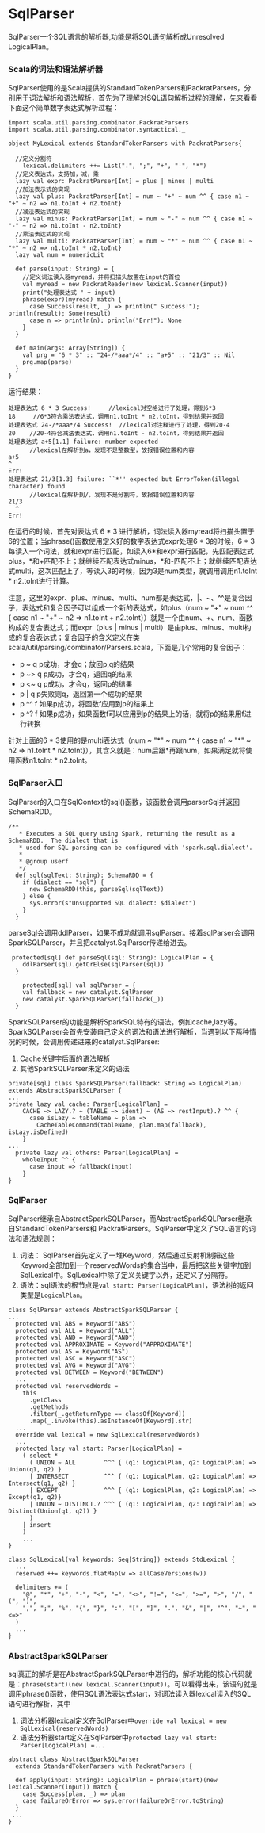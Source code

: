 # SqlParser
SqlParser一个SQL语言的解析器,功能是将SQL语句解析成Unresolved LogicalPlan。

### Scala的词法和语法解析器
SqlParser使用的是Scala提供的StandardTokenParsers和PackratParsers，分别用于词法解析和语法解析，首先为了理解对SQL语句解析过程的理解，先来看看下面这个简单数字表达式解析过程：

```
import scala.util.parsing.combinator.PackratParsers
import scala.util.parsing.combinator.syntactical._

object MyLexical extends StandardTokenParsers with PackratParsers{

  //定义分割符
    lexical.delimiters ++= List(".", ";", "+", "-", "*")
  //定义表达式，支持加，减，乘
  lazy val expr: PackratParser[Int] = plus | minus | multi
  //加法表示式的实现
  lazy val plus: PackratParser[Int] = num ~ "+" ~ num ^^ { case n1 ~ "+" ~ n2 => n1.toInt + n2.toInt}
  //减法表达式的实现
  lazy val minus: PackratParser[Int] = num ~ "-" ~ num ^^ { case n1 ~ "-" ~ n2 => n1.toInt - n2.toInt}
  //乘法表达式的实现
  lazy val multi: PackratParser[Int] = num ~ "*" ~ num ^^ { case n1 ~ "*" ~ n2 => n1.toInt * n2.toInt}
  lazy val num = numericLit

  def parse(input: String) = {
    //定义词法读入器myread，并将扫描头放置在input的首位
    val myread = new PackratReader(new lexical.Scanner(input))
    print("处理表达式 " + input)
    phrase(expr)(myread) match {
      case Success(result, _) => println(" Success!"); println(result); Some(result)
      case n => println(n); println("Err!"); None
    }
  }

  def main(args: Array[String]) {
    val prg = "6 * 3" :: "24-/*aaa*/4" :: "a+5" :: "21/3" :: Nil
    prg.map(parse)
  }
}
```

运行结果：
```
处理表达式 6 * 3 Success!     //lexical对空格进行了处理，得到6*3
18     //6*3符合乘法表达式，调用n1.toInt * n2.toInt，得到结果并返回
处理表达式 24-/*aaa*/4 Success!  //lexical对注释进行了处理，得到20-4
20    //20-4符合减法表达式，调用n1.toInt - n2.toInt，得到结果并返回
处理表达式 a+5[1.1] failure: number expected
      //lexical在解析到a，发现不是整数型，故报错误位置和内容
a+5
^
Err!
处理表达式 21/3[1.3] failure: ``*'' expected but ErrorToken(illegal character) found
      //lexical在解析到/，发现不是分割符，故报错误位置和内容
21/3
  ^
Err!

```
在运行的时候，首先对表达式 6 \* 3 进行解析，词法读入器myread将扫描头置于6的位置；当phrase()函数使用定义好的数字表达式expr处理6 \* 3的时候，6 \* 3每读入一个词法，就和expr进行匹配，如读入6\*和expr进行匹配，先匹配表达式plus，\*和\+匹配不上；就继续匹配表达式minus，\*和\-匹配不上；就继续匹配表达式multi，这次匹配上了，等读入3的时候，因为3是num类型，就调用调用n1.toInt \* n2.toInt进行计算。

注意，这里的expr、plus、minus、multi、num都是表达式，|、~、^^是复合因子，表达式和复合因子可以组成一个新的表达式，如plus（num ~ "+" ~ num ^^ { case n1 ~ "+" ~ n2 => n1.toInt + n2.toInt}）就是一个由num、+、num、函数构成的复合表达式；而expr（plus | minus | multi）是由plus、minus、multi构成的复合表达式；复合因子的含义定义在类scala/util/parsing/combinator/Parsers.scala，下面是几个常用的复合因子：

* p ~ q	p成功，才会q；放回p,q的结果
* p ~> q	p成功，才会q，返回q的结果
* p <~ q	p成功，才会q，返回p的结果
* p | q	p失败则q，返回第一个成功的结果
* p ^^ f	如果p成功，将函数f应用到p的结果上
* p ^? f	如果p成功，如果函数f可以应用到p的结果上的话，就将p的结果用f进行转换

针对上面的6 \* 3使用的是multi表达式（num ~ "\*" ~ num ^^ { case n1 ~ "\*" ~ n2 => n1.toInt \* n2.toInt}），其含义就是：num后跟\*再跟num，如果满足就将使用函数n1.toInt \* n2.toInt。

### SqlParser入口
SqlParser的入口在SqlContext的sql()函数，该函数会调用parserSql并返回SchemaRDD。
```
/**
   * Executes a SQL query using Spark, returning the result as a SchemaRDD.  The dialect that is
   * used for SQL parsing can be configured with 'spark.sql.dialect'.
   *
   * @group userf
   */
  def sql(sqlText: String): SchemaRDD = {
    if (dialect == "sql") {
      new SchemaRDD(this, parseSql(sqlText))
    } else {
      sys.error(s"Unsupported SQL dialect: $dialect")
    }
  }
```

parseSql会调用ddlParser，如果不成功就调用sqlParser。接着sqlParser会调用SparkSQLParser，并且把catalyst.SqlParser传递给进去。
```
 protected[sql] def parseSql(sql: String): LogicalPlan = {
    ddlParser(sql).getOrElse(sqlParser(sql))
  }

    protected[sql] val sqlParser = {
    val fallback = new catalyst.SqlParser
    new catalyst.SparkSQLParser(fallback(_))
  }
```

SparkSQLParser的功能是解析SparkSQL特有的语法，例如cache,lazy等。SparkSQLParser会首先安装自己定义的词法和语法进行解析，当遇到以下两种情况的时候，会调用传递进来的catalyst.SqlParser:
1. Cache关键字后面的语法解析
2. 其他SparkSQLParser未定义的语法

```
private[sql] class SparkSQLParser(fallback: String => LogicalPlan) extends AbstractSparkSQLParser {
...
private lazy val cache: Parser[LogicalPlan] =
    CACHE ~> LAZY.? ~ (TABLE ~> ident) ~ (AS ~> restInput).? ^^ {
      case isLazy ~ tableName ~ plan =>
        CacheTableCommand(tableName, plan.map(fallback), isLazy.isDefined)
    }
...
  private lazy val others: Parser[LogicalPlan] =
    wholeInput ^^ {
      case input => fallback(input)
    }
}
```


### SqlParser
SqlParser继承自AbstractSparkSQLParser，而AbstractSparkSQLParser继承自StandardTokenParsers和 PackratParsers。SqlParser中定义了SQL语言的词法和语法规则：
1. 词法： SqlParser首先定义了一堆Keyword，然后通过反射机制把这些Keyword全部加到一个reservedWords的集合当中，最后把这些关键字加到SqlLexical中。SqlLexical中除了定义关键字以外，还定义了分隔符。
2. 语法：sql语法的根节点是```val start: Parser[LogicalPlan]```，语法树的返回类型是```LogicalPlan```。

```
class SqlParser extends AbstractSparkSQLParser {
...
  protected val ABS = Keyword("ABS")
  protected val ALL = Keyword("ALL")
  protected val AND = Keyword("AND")
  protected val APPROXIMATE = Keyword("APPROXIMATE")
  protected val AS = Keyword("AS")
  protected val ASC = Keyword("ASC")
  protected val AVG = Keyword("AVG")
  protected val BETWEEN = Keyword("BETWEEN")
  ...
  protected val reservedWords =
    this
      .getClass
      .getMethods
      .filter(_.getReturnType == classOf[Keyword])
      .map(_.invoke(this).asInstanceOf[Keyword].str)
  ...
  override val lexical = new SqlLexical(reservedWords)
  ...
  protected lazy val start: Parser[LogicalPlan] =
    ( select *
      ( UNION ~ ALL        ^^^ { (q1: LogicalPlan, q2: LogicalPlan) => Union(q1, q2) }
      | INTERSECT          ^^^ { (q1: LogicalPlan, q2: LogicalPlan) => Intersect(q1, q2) }
      | EXCEPT             ^^^ { (q1: LogicalPlan, q2: LogicalPlan) => Except(q1, q2)}
      | UNION ~ DISTINCT.? ^^^ { (q1: LogicalPlan, q2: LogicalPlan) => Distinct(Union(q1, q2)) }
      )
    | insert
    )
    ...
}
```

```
class SqlLexical(val keywords: Seq[String]) extends StdLexical {
  ...
  reserved ++= keywords.flatMap(w => allCaseVersions(w))

  delimiters += (
    "@", "*", "+", "-", "<", "=", "<>", "!=", "<=", ">=", ">", "/", "(", ")",
    ",", ";", "%", "{", "}", ":", "[", "]", ".", "&", "|", "^", "~", "<=>"
  )
  ...
}
```

### AbstractSparkSQLParser
sql真正的解析是在AbstractSparkSQLParser中进行的，解析功能的核心代码就是：```phrase(start)(new lexical.Scanner(input))```。可以看得出来，该语句就是调用phrase()函数，使用SQL语法表达式start，对词法读入器lexical读入的SQL语句进行解析，其中
1. 词法分析器lexical定义在SqlParser中```override val lexical = new SqlLexical(reservedWords)```
2. 语法分析器start定义在SqlParser中```protected lazy val start: Parser[LogicalPlan] =...```

```
abstract class AbstractSparkSQLParser
  extends StandardTokenParsers with PackratParsers {

  def apply(input: String): LogicalPlan = phrase(start)(new lexical.Scanner(input)) match {
    case Success(plan, _) => plan
    case failureOrError => sys.error(failureOrError.toString)
  }
 ...
}
```




